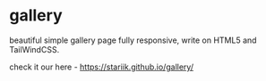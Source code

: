 # gallery
beautiful simple gallery page fully responsive, write on HTML5 and TailWindCSS.

check it our here - https://stariik.github.io/gallery/
